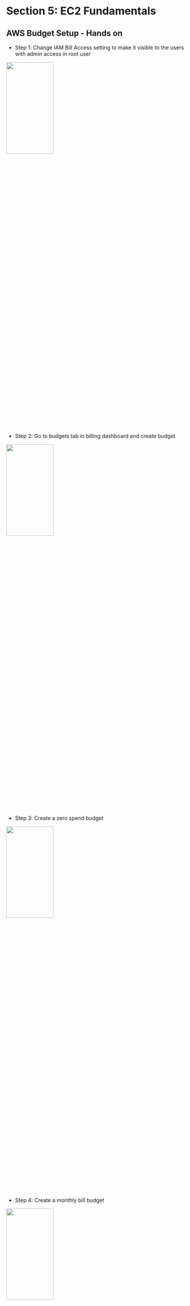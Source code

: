 # Section 5: EC2 Fundamentals #

## AWS Budget Setup - Hands on ##

* Step 1: Change IAM Bill Access setting to make it visible to the users with admin access in root user
<img src="https://github.com/abhinav-dholi/AWS-Dev-Associate-Preparation/blob/main/Stephane%20Maarek%20Course/Pictures/bill1.png"  width="50%" height="25%">

* Step 2: Go to budgets tab in billing dashboard and create budget
<img src="https://github.com/abhinav-dholi/AWS-Dev-Associate-Preparation/blob/main/Stephane%20Maarek%20Course/Pictures/create_budget.png"  width="50%" height="25%">

* Step 3: Create a zero spend budget 
<img src="https://github.com/abhinav-dholi/AWS-Dev-Associate-Preparation/blob/main/Stephane%20Maarek%20Course/Pictures/budget_created.png"  width="50%" height="25%">

* Step 4: Create a monthly bill budget
<img src="https://github.com/abhinav-dholi/AWS-Dev-Associate-Preparation/blob/main/Stephane%20Maarek%20Course/Pictures/budget_created_2.png"  width="50%" height="25%">


# EC2 Basics #

## Amazon EC2 ##

* EC2 is one of the most popular of AWS's offering
* EC2 = Elastic Compute Cloud = Infrastructure as a Service
* It mainly composed of:
  * Renting virtual machines (EC2)
  * Storing data on virtual drives (EBS)
  * Distributing load accross machines (ELB)
  * Scaling the services in an auto scaling group (ASG)
* Knowing EC2 is fundamental to understand how the cloud works

## EC2 Sizing & Configuring Options ##

* Operating system **(OS)**: Linux, Windows and Mac OS
* How much compute power and cores (CPU)
* How much random-access memory (RAM)
* How much storage space:
  * Network attached (EBS & EFS)
  * Hardware (EC2 Instance store)
* Network card: speed of the card, Public IP address
* Firewall rules: Security group
* Bootstrap Script (Configure at first launch): EC2 User data

## EC2 User Data ##

* It is possible to bootstrap our instances using **EC2 User data** script
* **bootstrapping** means launching commands when a machine starts
* That script is **only run once** at the instance first start
* EC2 user data is used to automate boot tasks such as:
  * Installing updates
  * installing software
  * Downloading common files from the internet 
  * Anything you can think of
* EC2 User Data Script runs on a root user

## EC2 instance types: example ##

<img src="https://github.com/abhinav-dholi/AWS-Dev-Associate-Preparation/blob/main/Stephane%20Maarek%20Course/Pictures/instancetype.png"  width="80%" height="40%">

* For this course we will be using t2.micro

# EC2 Hands on: Launching an EC2 Instance running Linux #

* We'll be launching our first virtual server using AWS Console
* We'll get a first high level approach to the various parameters
* We'll see that our web server is launched using EC2 user data
* We'll learn how to start/stop/terminate an instance

## Hand on ##

* Step 1: Go into the EC2 console->instances->launch instances
<img src="https://github.com/abhinav-dholi/AWS-Dev-Associate-Preparation/blob/main/Stephane%20Maarek%20Course/Pictures/ec2_1.png"  width="80%" height="40%">

* Step 2: Add in the Name of the instance and choose the base instance as Amazon Linux, set the instance type
<img src="https://github.com/abhinav-dholi/AWS-Dev-Associate-Preparation/blob/main/Stephane%20Maarek%20Course/Pictures/ec2_2.png"  width="80%" height="40%">

* Step 3: Create a new key pair
<img src="https://github.com/abhinav-dholi/AWS-Dev-Associate-Preparation/blob/main/Stephane%20Maarek%20Course/Pictures/ec2_3.png"  width="80%" height="40%">

* Step 4: Set up network settings
<img src="https://github.com/abhinav-dholi/AWS-Dev-Associate-Preparation/blob/main/Stephane%20Maarek%20Course/Pictures/ec2_4.png"  width="80%" height="40%">

* Step 5: Set up storage settings
<img src="https://github.com/abhinav-dholi/AWS-Dev-Associate-Preparation/blob/main/Stephane%20Maarek%20Course/Pictures/ec2_5.png"  width="80%" height="40%">

* Step 6: Go to the advance settings and add the code to the User data - optional (This runs only the first time we launch the instance)
<img src="https://github.com/abhinav-dholi/AWS-Dev-Associate-Preparation/blob/main/Stephane%20Maarek%20Course/Pictures/ec2_6.png"  width="80%" height="40%">

* Step 7: Launch the instance
<img src="https://github.com/abhinav-dholi/AWS-Dev-Associate-Preparation/blob/main/Stephane%20Maarek%20Course/Pictures/ec2_7.png"  width="80%" height="40%">

* Step 8: View instances
<img src="https://github.com/abhinav-dholi/AWS-Dev-Associate-Preparation/blob/main/Stephane%20Maarek%20Course/Pictures/ec2_8.png"  width="80%" height="40%">

* Step 9: Open the public ipv4 address
<img src="https://github.com/abhinav-dholi/AWS-Dev-Associate-Preparation/blob/main/Stephane%20Maarek%20Course/Pictures/ec2_9.png"  width="80%" height="40%">
<img src="https://github.com/abhinav-dholi/AWS-Dev-Associate-Preparation/blob/main/Stephane%20Maarek%20Course/Pictures/ec2_10.png"  width="80%" height="40%">

Note: After everytime you restart an instance, the public ip will change

## EC2 Instance Types - Overview ##

* You can use different types of EC2 instances that are optimised for different use cases (https://aws.amazon.com/ec2/instance-types/)
* AWS has the following naming convention: For ex: m5.2xlarge
  * m: instance class
  * 5: generation
  * 2xlarge: size within the instance class 

# EC2 Instance Types #

## General Purpose ##

* Great for diversity of workloads such as web servers or code repositories 
* Balance between:
  * Compute
  * Memory
  * Storage
* In the course we are using the **t2.micro** which is a general purpose ec2 instance 
  
## Compute Optimized ##

* Great for compute-intensive tasks that require high performance processors:
  * Batch processing 
  * Media Transcoding 
  * High performance web servers
  * High performance conputing (HPC)
  * Scientific modelling & machine learning
  * Dedicated gaming servers

## Memory Optimised ##

* Fast performance for workloads that process large data sets in memory
* Use cases:
  * High performance, relational/non-relational databases
  * Distributed web scale cache stores
  * In-memory databases optimised for BI(Business Intelligence)
  * Applications performing real-time processing of bug unstructured data

## Storage Optimized Instances ##

* Great for storage-intensive tasks that require high, sequential read and write access to data sets on local storage
* Use cases:
  * High frequency online transaction (OLTP) systems
  * Relational and NoSQL databases 
  * Cache for in-memory databases (for example: Redis)
  * Data warehousing applications
  * Distributed file systems

## EC2 Instance Types Examples ##

<img src="https://github.com/abhinav-dholi/AWS-Dev-Associate-Preparation/blob/main/Stephane%20Maarek%20Course/Pictures/ec2_11.png"  width="80%" height="40%">

# Introduction to Security Groups #

* Security groups are fundamental of network security in AWS
* They control how traffic is allowed into or out of our EC2 instances
<img src="https://github.com/abhinav-dholi/AWS-Dev-Associate-Preparation/blob/main/Stephane%20Maarek%20Course/Pictures/secgrp_1.png"  width="80%" height="40%">

* Security groups only contain **allow** rules
* Security groups rule can reference by IP or by security group

## Security Groups in Detail ##

* Security groups are acting as a "Firewall" on EC2 instances
* They regulate:
  * Access to ports 
  * Authorise IP ranges - IPV4 & IPV6
  * Control of inbound network (from other side to instance)
  * Control of outbound network (from the instance to other)
<img src="https://github.com/abhinav-dholi/AWS-Dev-Associate-Preparation/blob/main/Stephane%20Maarek%20Course/Pictures/secgrp_2.png"  width="80%" height="40%">

## Security Groups - Important points ##

* Can be attached to multiple instances 
* Locked down to a region/VPC combination
* Does live "outside" the EC2 - if traffic is blocked the EC2 instance won't see it
* It's good to maintain one separate security group for SSH access
* If your application is not accessible (time out), then its a security group issue
* If your application gives a "connection refused" error, then it's an application error or it's not launched
* All inbound traffic is blocked by default
* All outbound traffic is authorised by default

## Referencing other security groups ##
<img src="https://github.com/abhinav-dholi/AWS-Dev-Associate-Preparation/blob/main/Stephane%20Maarek%20Course/Pictures/secgrp_3.png"  width="80%" height="40%">

## Important ports to know ##

* 22 = SSH (Secure Shell) - log into Linux instance
* 21 = FTP (File Transfer Protocol) - upload files to a file share
* 22 = SFTP (Secure File Transfer Protocol) - upload files using SSH
* 80 = HTTP - access unsecured websites
* 443 = HTTPS - access secured websites
* 3389 = RDP (Remote Desktop Protocol) - log into a Windows instance

## Security Groups Hands on ##

* Step 1: Go to the EC2 dashboard and click on Networks and Security -> Security Groups
<img src="https://github.com/abhinav-dholi/AWS-Dev-Associate-Preparation/blob/main/Stephane%20Maarek%20Course/Pictures/secgrp_4.png"  width="80%" height="40%">

* Step 2: Check edit inbound rules where we can change the port access for our EC2 instance
<img src="https://github.com/abhinav-dholi/AWS-Dev-Associate-Preparation/blob/main/Stephane%20Maarek%20Course/Pictures/secgrp_5.png"  width="80%" height="40%">

## SSH Hands on ##

* Step 1: open power shell at the location you have your .pem file
<img src="https://github.com/abhinav-dholi/AWS-Dev-Associate-Preparation/blob/main/Stephane%20Maarek%20Course/Pictures/ssh_1.png"  width="80%" height="40%">

* Step 2: write the command to connect to the instance
<img src="https://github.com/abhinav-dholi/AWS-Dev-Associate-Preparation/blob/main/Stephane%20Maarek%20Course/Pictures/ssh_2.png"  width="80%" height="40%">

## EC2 Instances Purchasing Options ##

* **On-Demand Instances** – short workload, predictable pricing, pay by second
* **Reserved** (1 & 3 years)
  * **Reserved Instances** – long workloads
  * **Convertible Reserved Instances** – long workloads with flexible instances
* **Savings Plans** (1 & 3 years) –commitment to an amount of usage, long workload
* **Spot Instances** – short workloads, cheap, can lose instances (less reliable)
* **Dedicated Hosts** – book an entire physical server, control instance placement
* **Dedicated Instances** – no other customers will share your hardware
* **Capacity Reservations** – reserve capacity in a specific AZ for any duration

## EC2 On Demand ##

* Pay for what you use:
  * Linux or Windows - billing per second, after the first minute
  * All other operating systems - billing per hour
* Has the highest cost but no upfront payment
* No long-term commitment
* Recommended for short-term and un-interrupted workloads, where
you can't predict how the application will behave

## EC2 Reserved Instances ##

* Up to 72% discount compared to On-demand
* You reserve a specific instance attributes (Instance Type, Region, Tenancy, OS)
* Reservation Period – 1 year (+discount) or 3 years (+++discount)
* Payment Options – No Upfront (+), Partial Upfront (++), All Upfront (+++)
* Reserved Instance’s Scope – Regional or Zonal (reserve capacity in an AZ)
* Recommended for steady-state usage applications (think database)
* You can buy and sell in the Reserved Instance Marketplace

* **Convertible Reserved Instance**
  * Can change the EC2 instance type, instance family, OS, scope and tenancy
  * Up to 66% discount

## EC2 Savings Plans ##

* Get a discount based on long-term usage (up to 72% - same as RIs)
* Commit to a certain type of usage ($10/hour for 1 or 3 years)
* Usage beyond EC2 Savings Plans is billed at the On-Demand price
* Locked to a specific instance family & AWS region (e.g., M5 in us-east-1)
* Flexible across:
  * Instance Size (e.g., m5.xlarge, m5.2xlarge)
  * OS (e.g., Linux, Windows)
  * Tenancy (Host, Dedicated, Default)

## EC2 Spot Instances ##

* Can get a discount of up to 90% compared to On-demand
* Instances that you can “lose” at any point of time if your max price is less than the current spot price
* The **MOST cost-efficient** instances in AWS
* Useful for workloads that are resilient to failure
  * Batch jobs
  * Data analysis
  * Image processing
  * Any **distributed** workloads
  * Workloads with a flexible start and end time
* Not suitable for critical jobs or databases

## EC2 Dedicated Hosts ##

* A physical server with EC2 instance capacity fully dedicated to your use
* Allows you address **compliance requirements** and **use your existing serverbound software licenses** (per-socket, per-core, pe—VM software licenses)
* Purchasing Options:
  * **On-demand** – pay per second for active Dedicated Host
  * **Reserved** - 1 or 3 years (No Upfront, Partial Upfront, All Upfront)
* The most expensive option
* Useful for software that have complicated licensing model (BYOL – Bring Your Own License)
* Or for companies that have strong regulatory or compliance needs

## EC2 Dedicated Instances ##

* Instances run on hardware that’s dedicated to you
* May share hardware with other instances in same account
* No control over instance placement (can move hardware after Stop / Start)

<img src="https://github.com/abhinav-dholi/AWS-Dev-Associate-Preparation/blob/main/Stephane%20Maarek%20Course/Pictures/ins_1.png"  width="80%" height="40%">

## EC2 Capacity Reservations ##

* Reserve **On-Demand** instances capacity in a specific AZ for any duration
* You always have access to EC2 capacity when you need it
* **No time commitment** (create/cancel anytime), **no billing discounts**
* Combine with Regional Reserved Instances and Savings Plans to benefit from billing discounts
* You’re charged at On-Demand rate whether you run instances or not
* Suitable for short-term, uninterrupted workloads that needs to be in a specific AZ

## Which purchasing option is right for me? ##

* **On demand:** coming and staying in resort whenever we like, we pay the full price
* **Reserved:** like planning ahead and if we plan to stay for a long time, we may get a good discount.
* **Savings Plans:** pay a certain amount per hour for certain period and stay in any room type (e.g., King, Suite, Sea View, …)
* **Spot instances:** the hotel allows people to bid for the empty rooms and the highest bidder keeps the rooms. You can get kicked out at any time
* **Dedicated Hosts:** We book an entire building of the resort
* **Capacity Reservations:** you book a room for a period with full price even you don’t stay in it

## Price Comparison ##

<img src="https://github.com/abhinav-dholi/AWS-Dev-Associate-Preparation/blob/main/Stephane%20Maarek%20Course/Pictures/price_1.png"  width="80%" height="40%">




# Quiz 2 Solutions #
<img src="https://github.com/abhinav-dholi/AWS-Dev-Associate-Preparation/blob/main/Stephane%20Maarek%20Course/Pictures/Q2_1.png"  width="80%" height="40%">
<img src="https://github.com/abhinav-dholi/AWS-Dev-Associate-Preparation/blob/main/Stephane%20Maarek%20Course/Pictures/Q2_2.png"  width="80%" height="40%">
<img src="https://github.com/abhinav-dholi/AWS-Dev-Associate-Preparation/blob/main/Stephane%20Maarek%20Course/Pictures/Q2_3.png"  width="80%" height="40%">
<img src="https://github.com/abhinav-dholi/AWS-Dev-Associate-Preparation/blob/main/Stephane%20Maarek%20Course/Pictures/Q2_4.png"  width="80%" height="40%">
<img src="https://github.com/abhinav-dholi/AWS-Dev-Associate-Preparation/blob/main/Stephane%20Maarek%20Course/Pictures/Q2_5.png"  width="80%" height="40%">
<img src="https://github.com/abhinav-dholi/AWS-Dev-Associate-Preparation/blob/main/Stephane%20Maarek%20Course/Pictures/Q2_6.png"  width="80%" height="40%">
<img src="https://github.com/abhinav-dholi/AWS-Dev-Associate-Preparation/blob/main/Stephane%20Maarek%20Course/Pictures/Q2_7.png"  width="80%" height="40%">
<img src="https://github.com/abhinav-dholi/AWS-Dev-Associate-Preparation/blob/main/Stephane%20Maarek%20Course/Pictures/Q2_8.png"  width="80%" height="40%">
<img src="https://github.com/abhinav-dholi/AWS-Dev-Associate-Preparation/blob/main/Stephane%20Maarek%20Course/Pictures/Q2_9.png"  width="80%" height="40%">
<img src="https://github.com/abhinav-dholi/AWS-Dev-Associate-Preparation/blob/main/Stephane%20Maarek%20Course/Pictures/Q2_10.png"  width="80%" height="40%">
<img src="https://github.com/abhinav-dholi/AWS-Dev-Associate-Preparation/blob/main/Stephane%20Maarek%20Course/Pictures/Q2_11.png"  width="80%" height="40%">






















  